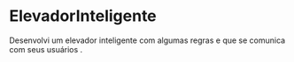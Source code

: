 # ElevadorInteligente
 Desenvolvi um elevador inteligente com algumas regras e que se comunica com seus usuários .
